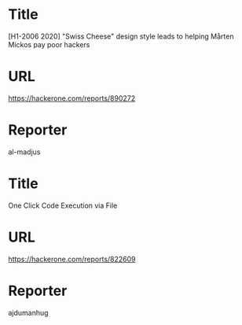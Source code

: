 # Title
[H1-2006 2020]  "Swiss Cheese" design style leads to helping Mårten Mickos pay poor hackers
# URL 
https://hackerone.com/reports/890272
# Reporter 
al-madjus

# Title
One Click Code Execution via File
# URL 
https://hackerone.com/reports/822609
# Reporter 
ajdumanhug

